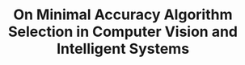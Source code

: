 ---
arxiv: 1608.03832
authors:
- firstname: Martin
  institute: Nazarbayev University
  lastname: Lukac
- firstname: Kamila
  institute: Nazarbayev University
  lastname: Abdiyeva
- firstname: Michitaka
  institute: Ishinomaki University
  lastname: Kameyama
layout: refuses
section: pre
title: On Minimal Accuracy Algorithm Selection in Computer Vision and Intelligent
  Systems
---